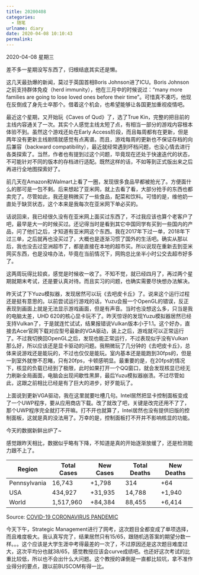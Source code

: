```yaml
---
title: 20200408
categories:
  - 随笔
urlname: diary
date: 2020-04-08 10:10:43
permalink:
---
```

2020-04-08 星期三

差不多一星期没写东西了，归根结底其实还是懒。

这几天最劲爆的新闻，莫过于英国首相Boris Johnson进了ICU。Boris Johnson之前支持群体免疫（herd immunity），他在三月中的时候说过：“many more families are going to lose loved ones before their time”。可惜真不凑巧，他现在反倒成了身先士卒那个。借着这个机会，也希望能够让各国更加重视疫情吧。

最近这个星期，又开始玩《Caves of Qud》了，选了True Kin，完整的把目前的主线内容通关了一次。其实个人感觉主线太短了点，有相当一部分的游戏内容根本体验不到。虽然这个游戏还处在Early Access阶段，而且每周都有在更新，但是两年没有更新主线剧情就感觉有点离谱。而且，游戏每周的更新也不保证存档的向后兼容（backward compatibility），最近就经常遇到坏档问题，也没心情去进行各类探索了。当然，作者也有提到过这个问题，毕竟现在还处于快速迭代的状态，不可能针对不同的版本的存档进行适配。既然这样的话，不如等到正式版出来之后再进行全地图探索好了。

前几天在Amazon和Walmart上看了一圈，发现很多食品早都被抢光了。方便面什么的那可是一包不剩。后来想起了亚米网，就上去看了看，大部分抢手的东西也都卖完了。尽管如此，我还是稍微买了一些食品，配菜和饮料。可惜的是，维他奶一直处于缺货状态，这个本来是我每次在亚米网下单必买的。

话说回来，我已经很久没有在亚米网上面买过东西了，不过我应该也算个老客户了吧，最早是大一的时候买过。还记得当时是看到其它中国同学有买到一些国内的产品，问了他们之后，才知道有亚米网这个东西。我在2017年下过一单，2018年下过三单，之后就再也没买过了，大概也是逐渐习惯了国外的生活吧。确实从那以后，我也没去过亚洲超市了，都是直接在本地的超市买。所以说现在重新去到亚米网买东西，也是没啥办法，毕竟在当前情况下，网购总比坐半小时公交去超市好多了。

这两周玩得比较疯，感觉是时候收一收了。不知不觉，就已经四月了，再过两个星期就期末考试，还是要认真对待。而且实习的问题，也确实需要尽快想办法解决。

昨天试了下Yuzu模拟器，发现居然可以玩《去吧皮卡丘》了。说来这个运行过程还是挺有意思的。以前尝试运行游戏的话，Yuzu会报一个OpenGL的错误，反正表现到画面上就是无法显示游戏画面，但是有声音。当时也没想这么多，只当是我的电脑太差，UHD 620的核心显卡玩不了。昨天惊讶的发现Yuzu模拟器居然已经支持Vulkan了，于是就连忙试试，结果报错说Vulkan版本小于1.1。这个好办，直接去Acer官网下载对应型号最新的VGA驱动，装上之后，游戏就可以正常运行了。不过我切换回OpenGL之后，发现也能正常运行，不过表现似乎没有Vulkan那么好，所以应该还是显卡驱动的问题。我稍微玩了几分钟的《去吧皮卡丘》，总体来说游戏还是能玩的，不过也仅仅是能玩。室内基本还是能跑到30fps的，但是一到室外就惨不忍睹，只有20fps，卡顿感明显。最重要的是，在20fps的情况下，核显的负载已经到了极限，此时如果打开一个QQ窗口，就会发现核显已经无力刷新全局画面，电脑会出现间歇性黑屏，最后Yuzu模拟器崩溃。不过尽管如此，这跟之前相比已经是有了巨大的进步，好歹能玩了。

上面说到更新VGA驱动，我在这里就要吐槽几句。Intel居然把显卡控制面板变成了一个UWP程序，要从应用商店下载。改了就改了吧，关键是改完还用不了了，那个UWP程序完全就打不开嘛。打不开也就算了，Intel居然也没有提供旧版的控制面板，这就是真的没法用了。万幸的是，控制面板打不开并不影响核显的功能。

今天的数据新鲜出炉了~

感觉跟昨天相比，数据似乎略有下降，不知道是真的开始逐渐放缓了，还是检测能力跟不上了。

| Region       | Total Cases | New Cases | Total Deaths | New Deaths |
|--------------|-------------|-----------|--------------|------------|
| Pennsylvania | 16,743      | +1,798    | 314          | +64        |
| USA          | 434,927     | +31,935   | 14,788       | +1,940     |
| World        | 1,517,960   | +84,384   | 88,455       | +6,414     |

Source: [COVID-19 CORONAVIRUS PANDEMIC](https://www.worldometers.info/coronavirus/)

今天下午，Strategic Management进行了网考，这次题目全都变成了单项选择，而且难度极大。我认真写完了，结果居然只有15/65，跟随机选答案的期望分数一样。。。这个应该是大学生涯中考得最差的一次了，不过原因还是这次题目难度过大，这次平均分也就38/65，感觉教授应该会curve成绩吧。也还好这次考试的比重比较低，所以也不会出什么大问题。这个教授的课倒是一直都比较坑，拿不准作业得分的要点，跟以前BUSCOM有得一比。